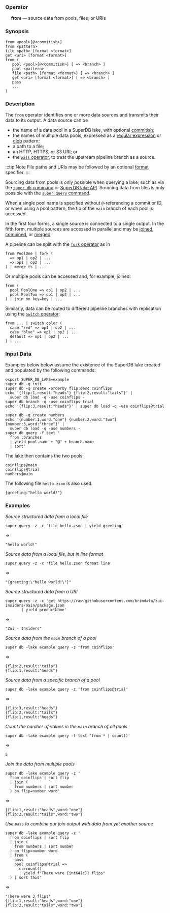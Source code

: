 ### Operator

&emsp; **from** &mdash; source data from pools, files, or URIs

### Synopsis

```
from <pool>[@<commitish>]
from <pattern>
file <path> [format <format>]
get <uri> [format <format>]
from (
   pool <pool>[@<commitish>] [ => <branch> ]
   pool <pattern>
   file <path> [format <format>] [ => <branch> ]
   get <uri> [format <format>] [ => <branch> ]
   pass
   ...
)
```
### Description

The `from` operator identifies one or more data sources and transmits
their data to its output.  A data source can be
* the name of a data pool in a SuperDB lake, with optional [commitish](../../commands/zed.md#commitish);
* the names of multiple data pools, expressed as a [regular expression](../search-expressions.md#regular-expressions) or [glob](../search-expressions.md#globs) pattern;
* a path to a file;
* an HTTP, HTTPS, or S3 URI; or
* the [`pass` operator](pass.md), to treat the upstream pipeline branch as a source.

:::tip Note
File paths and URIs may be followed by an optional [format](../../commands/zq.md#input-formats) specifier.
:::

Sourcing data from pools is only possible when querying a lake, such as
via the [`super db` command](../../commands/zed.md) or
[SuperDB lake API](../../lake/api.md). Sourcing data from files is only possible
with the [`super query` command](../../commands/zq.md).

When a single pool name is specified without `@`-referencing a commit or ID, or
when using a pool pattern, the tip of the `main` branch of each pool is
accessed.

In the first four forms, a single source is connected to a single output.
In the fifth form, multiple sources are accessed in parallel and may be
[joined](join.md), [combined](combine.md), or [merged](merge.md).

A pipeline can be split with the [`fork` operator](fork.md) as in
```
from PoolOne | fork (
  => op1 | op2 | ...
  => op1 | op2 | ...
) | merge ts | ...
```

Or multiple pools can be accessed and, for example, joined:
```
from (
  pool PoolOne => op1 | op2 | ...
  pool PoolTwo => op1 | op2 | ...
) | join on key=key | ...
```

Similarly, data can be routed to different pipeline branches with replication
using the [`switch` operator](switch.md):
```
from ... | switch color (
  case "red" => op1 | op2 | ...
  case "blue" => op1 | op2 | ...
  default => op1 | op2 | ...
) | ...
```

### Input Data

Examples below below assume the existence of the SuperDB lake created and populated
by the following commands:

```mdtest-command
export SUPER_DB_LAKE=example
super db -q init
super db -q create -orderby flip:desc coinflips
echo '{flip:1,result:"heads"} {flip:2,result:"tails"}' |
  super db load -q -use coinflips -
super db branch -q -use coinflips trial 
echo '{flip:3,result:"heads"}' | super db load -q -use coinflips@trial -
super db -q create numbers
echo '{number:1,word:"one"} {number:2,word:"two"} {number:3,word:"three"}' |
  super db load -q -use numbers -
super db query -f text '
  from :branches
  | yield pool.name + "@" + branch.name
  | sort'
```

The lake then contains the two pools:

```mdtest-output
coinflips@main
coinflips@trial
numbers@main
```

The following file `hello.zson` is also used.

```mdtest-input hello.zson
{greeting:"hello world!"}
```

### Examples

_Source structured data from a local file_

```mdtest-command
super query -z -c 'file hello.zson | yield greeting'
```
=>
```mdtest-output
"hello world!"
```

_Source data from a local file, but in line format_
```mdtest-command
super query -z -c 'file hello.zson format line'
```
=>
```mdtest-output
"{greeting:\"hello world!\"}"
```

_Source structured data from a URI_
```
super query -z -c 'get https://raw.githubusercontent.com/brimdata/zui-insiders/main/package.json
       | yield productName'
```
=>
```
"Zui - Insiders"
```

_Source data from the `main` branch of a pool_
```mdtest-command
super db -lake example query -z 'from coinflips'
```
=>
```mdtest-output
{flip:2,result:"tails"}
{flip:1,result:"heads"}
```

_Source data from a specific branch of a pool_
```mdtest-command
super db -lake example query -z 'from coinflips@trial'
```
=>
```mdtest-output
{flip:3,result:"heads"}
{flip:2,result:"tails"}
{flip:1,result:"heads"}
```

_Count the number of values in the `main` branch of all pools_
```mdtest-command
super db -lake example query -f text 'from * | count()'
```
=>
```mdtest-output
5
```
_Join the data from multiple pools_
```mdtest-command
super db -lake example query -z '
  from coinflips | sort flip
  | join (
    from numbers | sort number
  ) on flip=number word'
```
=>
```mdtest-output
{flip:1,result:"heads",word:"one"}
{flip:2,result:"tails",word:"two"}
```

_Use `pass` to combine our join output with data from yet another source_
```mdtest-command
super db -lake example query -z '
  from coinflips | sort flip
  | join (
    from numbers | sort number
  ) on flip=number word
  | from (
    pass
    pool coinflips@trial =>
      c:=count()
      | yield f"There were {int64(c)} flips"
  ) | sort this'
```
=>
```mdtest-output
"There were 3 flips"
{flip:1,result:"heads",word:"one"}
{flip:2,result:"tails",word:"two"}
```
